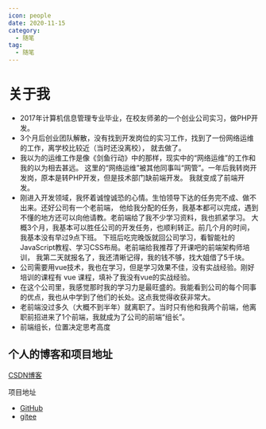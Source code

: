 ```yaml
---
icon: people
date: 2020-11-15
category:
  - 随笔
tag:
  - 随笔
---
```

# 关于我

- 2017年计算机信息管理专业毕业，在校友师弟的一个创业公司实习，做PHP开发。
- 3个月后创业团队解散，没有找到开发岗位的实习工作，找到了一份网络运维的工作，离学校比较近（当时还没离校），
就去做了。
- 我以为的运维工作是像《剑鱼行动》中的那样，现实中的“网络运维”的工作和我的以为相去甚远。
这里的“网络运维”被其他同事叫“网管”。一年后我转岗开发岗，原本是转PHP开发，但是技术部门缺前端开发。
我就变成了前端开发。
- 刚进入开发领域，我怀着诚惶诚恐的心情。生怕领导下达的任务完不成、做不出来。还好公司有一个老前端，
他给我分配的任务，我基本都可以完成，遇到不懂的地方还可以向他请教。老前端给了我不少学习资料，我也抓紧学习。
大概3个月，我基本可以胜任公司的开发任务，也顺利转正。前几个月的时间，我基本没有早过9点下班。
下班后吃完晚饭就回公司学习，看智能社的JavaScript教程、学习CSS布局。老前端给我推荐了开课吧的前端架构师培训，
我第二天就报名了，我还清晰记得，我的钱不够，找大姐借了5千块。
- 公司需要用vue技术，我也在学习，但是学习效果不佳，没有实战经验。刚好培训的课程有 vue 课程，填补了我没有vue的实战经验。
- 在这个公司里，我感觉那时我的学习力是最旺盛的。我能看到公司的每个同事的优点，我也从中学到了他们的长处。这点我觉得收获非常大。
- 老前端没过多久（大概不到半年）就离职了。当时只有他和我两个前端，他离职前招进来了1个前端，我就成为了公司的前端“组长”。
- 前端组长，位置决定思考高度

个人的博客和项目地址
---
[CSDN博客](https://hotsuitor.blog.csdn.net/)

项目地址
- [GitHub](https://github.com/touxing)
- [gitee](https://gitee.com/hotsuitor)

